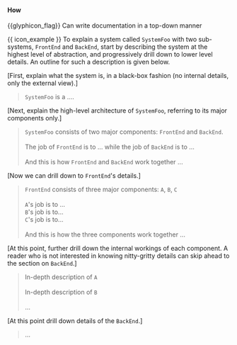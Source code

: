 <div id="title">

#### How

</div>

<span id="prereqs"></span>

<span id="outcomes">{{glyphicon_flag}} Can write documentation in a top-down manner</span>

<div id="body">

<tip-box> 

{{ icon_example }} To explain a system called `SystemFoo` with two sub-systems, `FrontEnd` and `BackEnd`, start by describing the system at the highest level of abstraction, and progressively drill down to lower level details. An outline for such a description is given below.

[First, explain what the system is, in a black-box fashion (no internal details, only the external view).]

>`SystemFoo` is a ....


[Next, explain the high-level architecture of `SystemFoo`, referring to its major components only.]

>`SystemFoo` consists of two major components: `FrontEnd` and `BackEnd`.<br><br>
>The job of `FrontEnd` is to ...  while the job of `BackEnd` is to ...<br><br>
>And this is how `FrontEnd` and `BackEnd` work together ...


[Now we can drill down to `FrontEnd`'s details.]

>`FrontEnd` consists of three major components: `A`, `B`, `C`<br><br>
>`A`'s job is to ...<br>`B`'s job is to...<br>`C`'s job is to...<br><br>
>And this is how the three components work together ...


[At this point, further drill down the internal workings of each component. A reader who is not interested in knowing nitty-gritty details can skip ahead to the section on `BackEnd`.]

>In-depth description of `A`<br><br>
>In-depth description of `B`<br><br>
>...


[At this point drill down details of the `BackEnd`.]

>...

</tip-box>

</div>

<div id="extras">
</div>